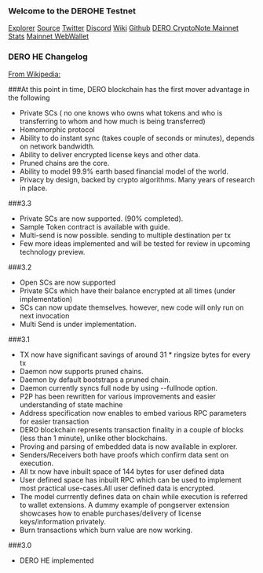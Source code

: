 ### Welcome to the DEROHE Testnet
[Explorer](https://testnetexplorer.dero.io) [Source](https://github.com/deroproject/derohe) [Twitter](https://twitter.com/DeroProject) [Discord](https://discord.gg/H95TJDp) [Wiki](https://wiki.dero.io) [Github](https://github.com/deroproject/derohe) [DERO CryptoNote Mainnet Stats](http://network.dero.io) [Mainnet WebWallet](https://wallet.dero.io/) 

### DERO HE Changelog  
[From Wikipedia: ](https://en.wikipedia.org/wiki/Homomorphic_encryption) 

###At this point in time, DERO blockchain has the first mover advantage in the following 
  * Private SCs ( no one knows who owns what tokens and who is transferring to whom and how much is being transferred)
  * Homomorphic protocol
  * Ability to do instant sync (takes couple of seconds or minutes), depends on network bandwidth.
  * Ability to deliver encrypted license keys and other data.
  * Pruned chains are the core.
  * Ability to model 99.9% earth based financial model of the world.
  * Privacy by design, backed by crypto algorithms. Many years of research in place.


###3.3 
  * Private SCs are now supported. (90% completed).
  * Sample Token contract is available with guide.
  * Multi-send is now possible. sending to multiple destination per tx
  * Few more ideas implemented and will be tested for review in upcoming technology preview.

###3.2
  * Open SCs are now supported
  * Private SCs which have their balance encrypted at all times (under implementation)
  * SCs can now update themselves. however, new code will only run on next invocation
  * Multi Send is under implementation.

###3.1
  * TX now have significant savings of around 31 * ringsize bytes for every tx
  * Daemon now supports pruned chains.
  * Daemon by default bootstraps a pruned chain.
  * Daemon currently syncs full node by using --fullnode option.
  * P2P has been rewritten for various improvements and easier understanding of state machine
  * Address specification now enables to embed various RPC parameters for easier transaction
  * DERO blockchain represents transaction finality  in a couple of blocks (less than 1 minute), unlike other blockchains.
  * Proving and parsing of embedded data is now available in explorer.
  * Senders/Receivers both have proofs which confirm data sent on execution.
  * All tx now have inbuilt space of 144 bytes for user defined data
  * User defined space has inbuilt RPC which can be used to implement most practical use-cases.All user defined data is encrypted.
  * The model currrently defines data on chain while execution is referred to wallet extensions. A dummy example of pongserver extension showcases how to enable purchases/delivery of license keys/information privately.
  * Burn transactions which burn value are now working.

###3.0
   * DERO HE implemented

